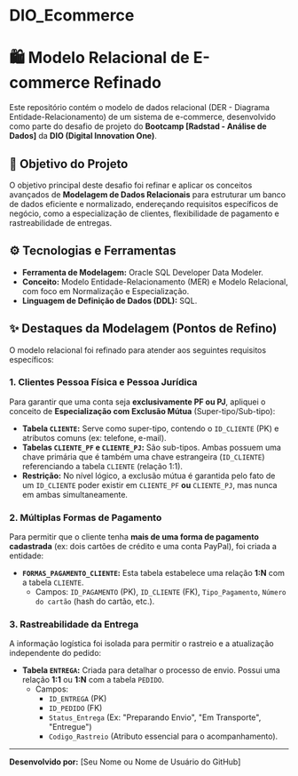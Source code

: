 # DIO_Ecommerce
# 🛍️ Modelo Relacional de E-commerce Refinado

Este repositório contém o modelo de dados relacional (DER - Diagrama Entidade-Relacionamento) de um sistema de e-commerce, desenvolvido como parte do desafio de projeto do **Bootcamp [Radstad - Análise de Dados]** da **DIO (Digital Innovation One)**.

## 🎯 Objetivo do Projeto

O objetivo principal deste desafio foi refinar e aplicar os conceitos avançados de **Modelagem de Dados Relacionais** para estruturar um banco de dados eficiente e normalizado, endereçando requisitos específicos de negócio, como a especialização de clientes, flexibilidade de pagamento e rastreabilidade de entregas.

## ⚙️ Tecnologias e Ferramentas

* **Ferramenta de Modelagem:** Oracle SQL Developer Data Modeler.
* **Conceito:** Modelo Entidade-Relacionamento (MER) e Modelo Relacional, com foco em Normalização e Especialização.
* **Linguagem de Definição de Dados (DDL):** SQL.



## ✨ Destaques da Modelagem (Pontos de Refino)

O modelo relacional foi refinado para atender aos seguintes requisitos específicos:

### 1. Clientes Pessoa Física e Pessoa Jurídica

Para garantir que uma conta seja **exclusivamente PF ou PJ**, apliquei o conceito de **Especialização com Exclusão Mútua** (Super-tipo/Sub-tipo):

* **Tabela `CLIENTE`:** Serve como super-tipo, contendo o `ID_CLIENTE` (PK) e atributos comuns (ex: telefone, e-mail).
* **Tabelas `CLIENTE_PF` e `CLIENTE_PJ`:** São sub-tipos. Ambas possuem uma chave primária que é também uma chave estrangeira (`ID_CLIENTE`) referenciando a tabela `CLIENTE` (relação 1:1).
* **Restrição:** No nível lógico, a exclusão mútua é garantida pelo fato de um `ID_CLIENTE` poder existir em `CLIENTE_PF` **ou** `CLIENTE_PJ`, mas nunca em ambas simultaneamente.

### 2. Múltiplas Formas de Pagamento

Para permitir que o cliente tenha **mais de uma forma de pagamento cadastrada** (ex: dois cartões de crédito e uma conta PayPal), foi criada a entidade:

* **`FORMAS_PAGAMENTO_CLIENTE`:** Esta tabela estabelece uma relação **1:N** com a tabela `CLIENTE`.
    * Campos: `ID_PAGAMENTO` (PK), `ID_CLIENTE` (FK), `Tipo_Pagamento`, `Número do cartão` (hash do cartão, etc.).

### 3. Rastreabilidade da Entrega

A informação logística foi isolada para permitir o rastreio e a atualização independente do pedido:

* **Tabela `ENTREGA`:** Criada para detalhar o processo de envio. Possui uma relação **1:1** ou **1:N** com a tabela `PEDIDO`.
    * Campos:
        * `ID_ENTREGA` (PK)
        * `ID_PEDIDO` (FK)
        * `Status_Entrega` (Ex: "Preparando Envio", "Em Transporte", "Entregue")
        * `Codigo_Rastreio` (Atributo essencial para o acompanhamento).

---
**Desenvolvido por:** [Seu Nome ou Nome de Usuário do GitHub]
